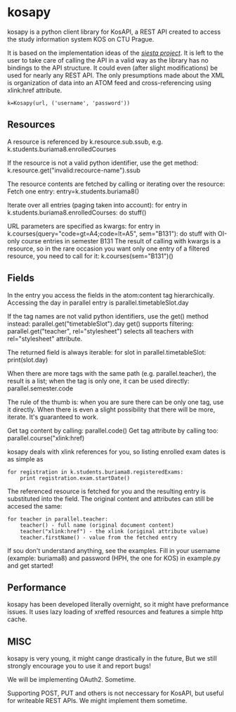 kosapy
======

kosapy is a python client library for KosAPI, a REST API created to access the study information system KOS on CTU Prague.

It is based on the implementation ideas of the [*siesta project*](https://github.com/scastillo/siesta). It is left to the user to take care of calling the API in a valid way as the library has no bindings to the API structure. It could even (after slight modifications) be used for nearly any REST API. The only presumptions made about the XML is organization of data into an ATOM feed and cross-referencing using xlink:href attribute.

    k=Kosapy(url, ('username', 'password'))

Resources
---------
A resource is referenced by k.resource.sub.ssub, e.g.
    k.students.buriama8.enrolledCourses

If the resource is not a valid python identifier, use the get method:
    k.resource.get("invalid:recource-name").ssub

The resource contents are fetched by calling or iterating over the resource:
Fetch one entry:
    entry=k.students.buriama8()

Iterate over all entries (paging taken into account):
    for entry in k.students.buriama8.enrolledCourses:
        do stuff()

URL parameters are specified as kwargs:
    for entry in k.courses(query="code=gt=A4;code=lt=A5", sem="B131"):
        do stuff with OI-only course entries in semester B131
The result of calling with kwargs is a resource, so in the rare occasion you want only one entry of a filtered resource, you need to call for it:
    k.courses(sem="B131")()

Fields
------
In the entry you access the fields in the atom:content tag hierarchically. Accessing the day in parallel entry is
    parallel.timetableSlot.day

If the tag names are not valid python identifiers, use the get() method instead:
    parallel.get("timetableSlot").day
get() supports filtering:
    parallel.get("teacher", rel="stylesheet")
selects all teachers with rel="stylesheet" attribute.

The returned field is always iterable:
    for slot in parallel.timetableSlot:
        print(slot.day)

When there are more tags with the same path (e.g. parallel.teacher), the result is a list; when the tag is only one, it
can be used directly:
parallel.semester.code

The rule of the thumb is: when you are sure there can be only one tag, use it directly. When there is even a slight
possibility that there will be more, iterate. It's guaranteed to work.

Get tag content by calling: parallel.code()
Get tag attribute by calling too: parallel.course("xlink:href)

kosapy deals with xlink references for you, so listing enrolled exam dates is as simple as

    for registration in k.students.buriama8.registeredExams:
        print registration.exam.startDate()

The referenced resource is fetched for you and the resulting entry is substituted into the field. The original content and attributes can still be accesed the same:

    for teacher in parallel.teacher:
        teacher() - full name (original document content)
        teacher("xlink:href") - the xlink (original attribute value)
        teacher.firstName() - value from the fetched entry

If sou don't understand anything, see the examples. Fill in your username (example: buriama8) and password (HPH, the one for KOS) in example.py and get started!

Performance
-----------
kosapy has been developed literally overnight, so it might have preformance issues. It uses lazy loading of xreffed resources and features a simple http cache.

MISC
----
kosapy is very young, it might cange drastically in the future, But we still strongly encourage you to use it and report bugs!

We will be implementing OAuth2. Sometime.

Supporting POST, PUT and others is not neccessary for KosAPI, but useful for writeable REST APIs. We might implement them sometime.